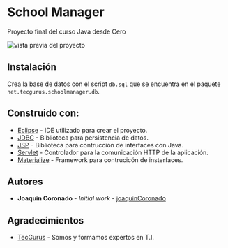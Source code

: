 # School Manager

Proyecto final del curso Java desde Cero

![vista previa del proyecto](https://res.cloudinary.com/joaquin-test/image/upload/v1627202468/school_manager/preview_kgrnyh.png)

## Instalación

Crea la base de datos con el script `db.sql` que se encuentra en el paquete `net.tecgurus.schoolmanager.db`.

## Construido con:

* [Eclipse](https://www.eclipse.org/) - IDE utilizado para crear el proyecto.
* [JDBC](https://docs.oracle.com/javase/8/docs/technotes/guides/jdbc/) - Biblioteca para persistencia de datos.
* [JSP](https://docs.oracle.com/javaee/5/tutorial/doc/bnajo.html) - Biblioteca para contrucción de interfaces con Java.
* [Servlet](https://docs.oracle.com/javaee/7/tutorial/servlets.htm) - Controlador para la comunicación HTTP de la aplicación.
* [Materialize](https://materializecss.com/) - Framework para contrucicón de insterfaces.

## Autores

* **Joaquin Coronado** - *Initial work* - [joaquinCoronado](https://github.com/joaquinCoronado)


## Agradecimientos

* [TecGurus](https://www.tecgurus.net/) - Somos y formamos expertos en T.I.
